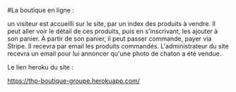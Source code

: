 #La boutique en ligne :

un visiteur est accueilli sur le site, par un index des produits à vendre. Il peut aller voir le détail de ces produits, puis en s'inscrivant, les ajouter à son panier. À partir de son panier, il peut passer commande, payer via Stripe. Il recevra par email les produits commandés. L'administrateur du site recevra un email pour lui annoncer qu'une photo de chaton a été vendue.

Le lien heroku du site :

https://thp-boutique-groupe.herokuapp.com/